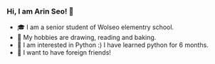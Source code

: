 ### Hi, I am Arin Seo! 👋

- 🎓 I am a senior student of Wolseo elementry school.
- 💖 My hobbies are drawing, reading and baking.
- 🤔 I am interested in Python :) I have learned python for 6 months.
- 👯 I want to have foreign friends!
